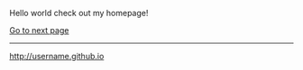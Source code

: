 Hello world check out my homepage!

<a href="Physics/Review.html">Go to next page</a>

----------------------------
http://username.github.io
